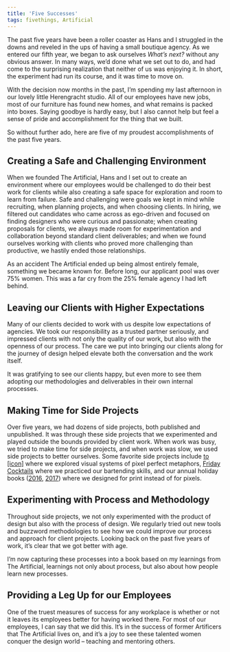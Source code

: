 ```yaml
---
title: 'Five Successes'
tags: fivethings, Artificial
---
```



The past five years have been a roller coaster as Hans and I struggled in the downs and reveled in the ups of having a small boutique agency. As we entered our fifth year, we began to ask ourselves _What’s next?_ without any obvious answer. In many ways, we’d done what we set out to do, and had come to the surprising realization that neither of us was enjoying it. In short, the experiment had run its course, and it was time to move on.

With the decision now months in the past, I’m spending my last afternoon in our lovely little Herengracht studio. All of our employees have new jobs, most of our furniture has found new homes, and what remains is packed into boxes. Saying goodbye is hardly easy, but I also cannot help but feel a sense of pride and accomplishment for the thing that we built.

So without further ado, here are five of my proudest accomplishments of the past five years.


## Creating a Safe and Challenging Environment
When we founded The Artificial, Hans and I set out to create an environment where our employees would be challenged to do their best work for clients while also creating a safe space for exploration and room to learn from failure. Safe and challenging were goals we kept in mind while recruiting, when planning projects, and when choosing clients. In hiring, we filtered out candidates who came across as ego-driven and focused on finding designers who were curious and passionate; when creating proposals for clients, we always made room for experimentation and collaboration beyond standard client deliverables; and when we found ourselves working with clients who proved more challenging than productive, we hastily ended those relationships.

As an accident The Artificial ended up being almost entirely female, something we became known for. Before long, our applicant pool was over 75% women. This was a far cry from the 25% female agency I had left behind.


## Leaving our Clients with Higher Expectations
Many of our clients decided to work with us despite low expectations of agencies. We took our responsibility as a trusted partner seriously, and impressed clients with not only the quality of our work, but also with the openness of our process. The care we put into bringing our clients along for the journey of design helped elevate both the conversation and the work itself.

It was gratifying to see our clients happy, but even more to see them adopting our methodologies and deliverables in their own internal processes.


## Making Time for Side Projects
Over five years, we had dozens of side projects, both published and unpublished. It was through these side projects that we experimented and played outside the bounds provided by client work. When work was busy, we tried to make time for side projects, and when work was slow, we used side projects to better ourselves. Some favorite side projects include [to [icon]](https://www.toicon.com) where we explored visual systems of pixel perfect metaphors, [Friday Cocktails](https://theartificial.com/cocktails/) where we practiced our bartending skills, and our annual holiday books ([2016](https://theartificial.com/blog/2017/01/16/sinterklaas-book.html), [2017](https://theartificial.com/blog/2017/11/28/holiday-gids.html)) where we designed for print instead of for pixels.


## Experimenting with Process and Methodology
Throughout side projects, we not only experimented with the product of design but also with the process of design. We regularly tried out new tools and buzzword methodologies to see how we could improve our process and approach for client projects. Looking back on the past five years of work, it’s clear that we got better with age.

I’m now capturing these processes into a book based on my learnings from The Artificial, learnings not only about process, but also about how people learn new processes.


## Providing a Leg Up for our Employees
One of the truest measures of success for any workplace is whether or not it leaves its employees better for having worked there. For most of our employees, I can say that we did this. It’s in the success of former Artificers that
The Artificial lives on, and it’s a joy to see these talented women conquer the design world – teaching and mentoring others.
